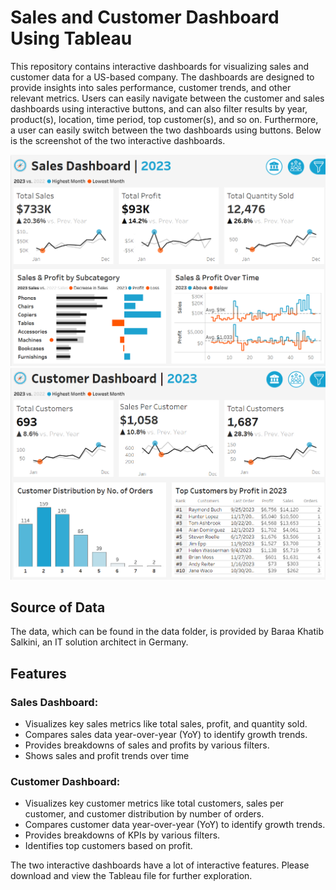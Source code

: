 # Sales and Customer Dashboard Using Tableau

This repository contains interactive dashboards for visualizing sales and customer data for a US-based company. The dashboards are designed to provide insights into sales performance, customer trends, and other relevant metrics. Users can easily navigate between the customer and sales dashboards using interactive buttons, and can also filter results by year, product(s), location, time period, top customer(s), and so on. Furthermore, a user can easily switch between the two dashboards using buttons. Below is the screenshot of the two interactive dashboards.

![Sales Dashboard](https://github.com/srheegit/Sales-and-Customer-Dashboard-Using-Tableau/blob/main/Screenshots/Sales%20Dashboard.png)
![Customer Dashboard](https://github.com/srheegit/Sales-and-Customer-Dashboard-Using-Tableau/blob/main/Screenshots/Customer%20Dashboard.png)


## Source of Data

The data, which can be found in the data folder, is provided by Baraa Khatib Salkini, an IT solution architect in Germany.

## Features

### Sales Dashboard:
- Visualizes key sales metrics like total sales, profit, and quantity sold.
- Compares sales data year-over-year (YoY) to identify growth trends.
- Provides breakdowns of sales and profits by various filters.
- Shows sales and profit trends over time

### Customer Dashboard:
- Visualizes key customer metrics like total customers, sales per customer, and customer distribution by number of orders.
- Compares customer data year-over-year (YoY) to identify growth trends.
- Provides breakdowns of KPIs by various filters.
- Identifies top customers based on profit.

The two interactive dashboards have a lot of interactive features. Please download and view the Tableau file for further exploration.
